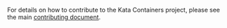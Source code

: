 For details on how to contribute to the Kata Containers project, please see the main [contributing document](https://github.com/kata-containers/community/blob/main/CONTRIBUTING.md).
